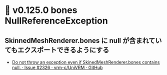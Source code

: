 # 🚧 v0.125.0 bones NullReferenceException

## SkinnedMeshRenderer.bones に null が含まれていてもエクスポートできるようにする

- [Do not throw an exception even if SkinedMeshRenderer.bones contains null. · Issue #2326 · vrm-c/UniVRM · GitHub](https://github.com/vrm-c/UniVRM/issues/2326)
